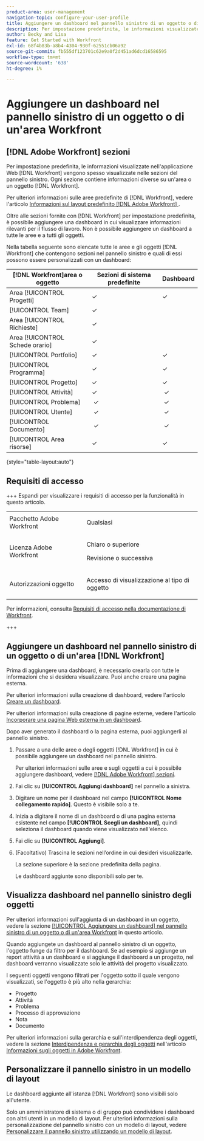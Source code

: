 ```yaml
---
product-area: user-management
navigation-topic: configure-your-user-profile
title: Aggiungere un dashboard nel pannello sinistro di un oggetto o di un'area Workfront
description: Per impostazione predefinita, le informazioni visualizzate nell'applicazione Web  [!DNL Workfront]  vengono spesso visualizzate nelle sezioni nel pannello sinistro. Ogni sezione contiene informazioni diverse su un'area o un oggetto  [!DNL Workfront] .
author: Becky and Lisa
feature: Get Started with Workfront
exl-id: 68f4b83b-a8b4-4304-930f-62551cb06a92
source-git-commit: fb555df123701c62e9a0f2d451ad6dcd16586595
workflow-type: tm+mt
source-wordcount: '638'
ht-degree: 1%

---
```


# Aggiungere un dashboard nel pannello sinistro di un oggetto o di un&#39;area Workfront

## [!DNL Adobe Workfront] sezioni

Per impostazione predefinita, le informazioni visualizzate nell&#39;applicazione Web [!DNL Workfront] vengono spesso visualizzate nelle sezioni del pannello sinistro. Ogni sezione contiene informazioni diverse su un&#39;area o un oggetto [!DNL Workfront].

Per ulteriori informazioni sulle aree predefinite di [!DNL Workfront], vedere l&#39;articolo [Informazioni sul layout predefinito [!DNL Adobe Workfront] ](../../../administration-and-setup/customize-workfront/use-layout-templates/about-the-default-wf-layout.md).

Oltre alle sezioni fornite con [!DNL Workfront] per impostazione predefinita, è possibile aggiungere una dashboard in cui visualizzare informazioni rilevanti per il flusso di lavoro. Non è possibile aggiungere un dashboard a tutte le aree e a tutti gli oggetti.

Nella tabella seguente sono elencate tutte le aree e gli oggetti [!DNL Workfront] che contengono sezioni nel pannello sinistro e quali di essi possono essere personalizzati con un dashboard:

| **[!DNL Workfront]area o oggetto** | **Sezioni di sistema predefinite** | **Dashboard** |
|---|---|---|
| Area [!UICONTROL Progetti] | ✓ | ✓ |
| [!UICONTROL Team] | ✓ |   |
| Area [!UICONTROL Richieste] | ✓ |   |
| Area [!UICONTROL Schede orario] | ✓ |   |
| [!UICONTROL Portfolio] | ✓ | ✓ |
| [!UICONTROL Programma] | ✓ | ✓ |
| [!UICONTROL Progetto] | ✓ | ✓ |
| [!UICONTROL Attività] | ✓ |  ✓ |
| [!UICONTROL Problema] |  ✓ |  ✓ |
| [!UICONTROL Utente] |  ✓ |  ✓ |
| [!UICONTROL Documento] |  ✓ |  ✓ |
| [!UICONTROL Area risorse] | ✓ | ✓ |

{style="table-layout:auto"}

## Requisiti di accesso

+++ Espandi per visualizzare i requisiti di accesso per la funzionalità in questo articolo.

<table style="table-layout:auto">
 <col> 
 <col>
 <tbody> 
  <tr> 
   <td>Pacchetto Adobe Workfront</td> 
   <td><p>Qualsiasi</p></td> 
  </tr> 
  <tr> 
   <td>Licenza Adobe Workfront</td> 
   <td>
   <p>Chiaro o superiore</p>
   <p>Revisione o successiva</p></td>
  </tr> 
  <tr> 
   <td>Autorizzazioni oggetto</td> 
   <td><p>Accesso di visualizzazione al tipo di oggetto</p> </td> 
  </tr> 
 </tbody> 
</table>

Per informazioni, consulta [Requisiti di accesso nella documentazione di Workfront](/help/quicksilver/administration-and-setup/add-users/access-levels-and-object-permissions/access-level-requirements-in-documentation.md).

+++

## Aggiungere un dashboard nel pannello sinistro di un oggetto o di un&#39;area [!DNL Workfront]

Prima di aggiungere una dashboard, è necessario crearla con tutte le informazioni che si desidera visualizzare. Puoi anche creare una pagina esterna.

Per ulteriori informazioni sulla creazione di dashboard, vedere l&#39;articolo [Creare un dashboard](../../../reports-and-dashboards/dashboards/creating-and-managing-dashboards/create-dashboard.md).

Per ulteriori informazioni sulla creazione di pagine esterne, vedere l&#39;articolo [Incorporare una pagina Web esterna in un dashboard](../../../reports-and-dashboards/dashboards/creating-and-managing-dashboards/embed-external-web-page-dashboard.md).

Dopo aver generato il dashboard o la pagina esterna, puoi aggiungerli al pannello sinistro.

1. Passare a una delle aree o degli oggetti [!DNL Workfront] in cui è possibile aggiungere un dashboard nel pannello sinistro.

   Per ulteriori informazioni sulle aree e sugli oggetti a cui è possibile aggiungere dashboard, vedere [[!DNL Adobe Workfront] sezioni](#adobe-workfront-sections).

1. Fai clic su **[!UICONTROL Aggiungi dashboard]** nel pannello a sinistra.
1. Digitare un nome per il dashboard nel campo **[!UICONTROL Nome collegamento rapido]**. Questo è visibile solo a te.
1. Inizia a digitare il nome di un dashboard o di una pagina esterna esistente nel campo **[!UICONTROL Scegli un dashboard]**, quindi seleziona il dashboard quando viene visualizzato nell&#39;elenco.
1. Fai clic su **[!UICONTROL Aggiungi]**.
1. (Facoltativo) Trascina le sezioni nell’ordine in cui desideri visualizzarle.

   La sezione superiore è la sezione predefinita della pagina.

   Le dashboard aggiunte sono disponibili solo per te.

## Visualizza dashboard nel pannello sinistro degli oggetti

Per ulteriori informazioni sull&#39;aggiunta di un dashboard in un oggetto, vedere la sezione [[!UICONTROL Aggiungere un dashboard] nel pannello sinistro di un oggetto o di un&#39;area Workfront](#add-a-dashboard-in-the-left-panel-of-a-workfront-object-or-area) in questo articolo.

Quando aggiungete un dashboard al pannello sinistro di un oggetto, l&#39;oggetto funge da filtro per il dashboard. Se ad esempio si aggiunge un report attività a un dashboard e si aggiunge il dashboard a un progetto, nel dashboard verranno visualizzate solo le attività del progetto visualizzato.

I seguenti oggetti vengono filtrati per l&#39;oggetto sotto il quale vengono visualizzati, se l&#39;oggetto è più alto nella gerarchia:

* Progetto
* Attività
* Problema
* Processo di approvazione
* Nota
* Documento

Per ulteriori informazioni sulla gerarchia e sull&#39;interdipendenza degli oggetti, vedere la sezione [Interdipendenza e gerarchia degli oggetti](../../../workfront-basics/navigate-workfront/workfront-navigation/understand-objects.md#understanding-interdependency-and-hierarchy-of-objects) nell&#39;articolo [Informazioni sugli oggetti in Adobe Workfront](../../../workfront-basics/navigate-workfront/workfront-navigation/understand-objects.md).

## Personalizzare il pannello sinistro in un modello di layout

Le dashboard aggiunte all&#39;istanza [!DNL Workfront] sono visibili solo all&#39;utente.

Solo un amministratore di sistema o di gruppo può condividere i dashboard con altri utenti in un modello di layout. Per ulteriori informazioni sulla personalizzazione del pannello sinistro con un modello di layout, vedere [Personalizzare il pannello sinistro utilizzando un modello di layout](/help/quicksilver/administration-and-setup/customize-workfront/use-layout-templates/customize-left-panel.md).
